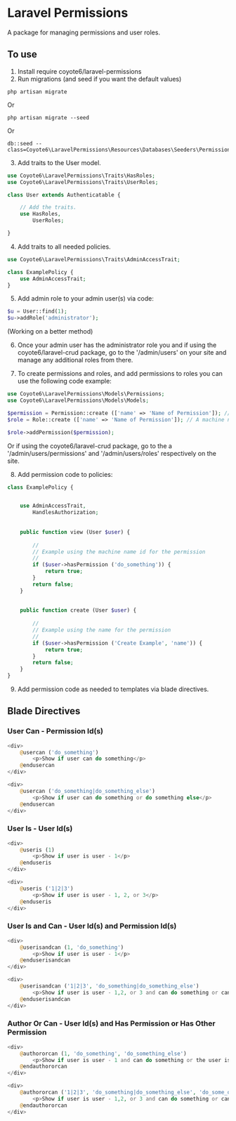 # Laravel Permissions

A package for managing permissions and user roles.

## To use
1. Install require coyote6/laravel-permissions
2. Run migrations (and seed if you want the default values) 
```
php artisan migrate
```
Or
```
php artisan migrate --seed
```
Or
```
db::seed --class=Coyote6\LaravelPermissions\Resources\Databases\Seeders\PermissionsSeeder
```
3. Add traits to the User model.
```php
use Coyote6\LaravelPermissions\Traits\HasRoles;
use Coyote6\LaravelPermissions\Traits\UserRoles;

class User extends Authenticatable {

	// Add the traits.
	use HasRoles,
		UserRoles;

}
```
4. Add traits to all needed policies.
```php
use Coyote6\LaravelPermissions\Traits\AdminAccessTrait;

class ExamplePolicy {
	use AdminAccessTrait;
}	
```
5. Add admin role to your admin user(s) via code:
```php
$u = User::find(1);
$u->addRole('administrator');
```
(Working on a better method)

6. Once your admin user has the administrator role you and if using the coyote6/laravel-crud package, go to the '/admin/users' on your site and manage any additional roles from there.

7. To create permissions and roles, and add permissions to roles you can use the following code example:
```php
use Coyote6\LaravelPermissions\Models\Permissions;
use Coyote6\LaravelPermissions\Models\Models;

$permission = Permission::create (['name' => 'Name of Permission']); // A machine name id will automatically be created.
$role = Role::create (['name' => 'Name of Permission']); // A machine name id will automatically be created.

$role->addPermission($permission);

```
Or if using the coyote6/laravel-crud package, go to the a '/admin/users/permissions' and '/admin/users/roles' respectively on the site.

8. Add permission code to policies:
```php 
class ExamplePolicy {


	use AdminAccessTrait,
		HandlesAuthorization;
	
	
	public function view (User $user) {
		
		//
		// Example using the machine name id for the permission
		//
		if ($user->hasPermission ('do_something')) {
			return true;
		}
		return false;
	}
	
	
	public function create (User $user) {
		
		//
		// Example using the name for the permission
		//
		if ($user->hasPermission ('Create Example', 'name')) {
			return true;
		}
		return false;
	}
}
```
9. Add permission code as needed to templates via blade directives.

## Blade Directives

### User Can - Permission Id(s)
```php
<div>
	@usercan ('do_something')
		<p>Show if user can do something</p>
	@endusercan
</div>
```
```php
<div>
	@usercan ('do_something|do_something_else')
		<p>Show if user can do something or do something else</p>
	@endusercan
</div>
```
### User Is - User Id(s)
```php
<div>
	@useris (1)
		<p>Show if user is user - 1</p>
	@enduseris
</div>
```
```php
<div>
	@useris ('1|2|3')
		<p>Show if user is user - 1, 2, or 3</p>
	@enduseris
</div>
```
### User Is and Can - User Id(s) and Permission Id(s)
```php
<div>
	@userisandcan (1, 'do_something')
		<p>Show if user is user - 1</p>
	@enduserisandcan
</div>
```
```php
<div>
	@userisandcan ('1|2|3', 'do_something|do_something_else')
		<p>Show if user is user - 1,2, or 3 and can do something or can do something else</p>
	@enduserisandcan
</div>
```
### Author Or Can - User Id(s) and Has Permission or Has Other Permission
```php
<div>
	@authororcan (1, 'do_something', 'do_something_else')
		<p>Show if user is user - 1 and can do something or the user is any user who can do something else</p>
	@endauthororcan
</div>
```
```php
<div>
	@authororcan ('1|2|3', 'do_something|do_something_else', 'do_some_other_thing_1|do_some_other_thing_2')
		<p>Show if user is user - 1,2, or 3 and can do something or can do something else or if the user is any user who can do some other thing 1 or 2.</p>
	@endauthororcan
</div>
```
